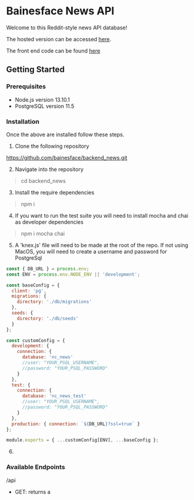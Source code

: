 # Bainesface News API

Welcome to this Reddit-style news API database!

The hosted version can be accessed [here](https://bainesface-app.herokuapp.com/api).

The front end code can be found [here]()

## Getting Started

### Prerequisites

- Node.js version 13.10.1
- PostgreSQL version 11.5

### Installation

Once the above are installed follow these steps.

1. Clone the following repository

https://github.com/bainesface/backend_news.git

2. Navigate into the repository

> cd backend_news

3. Install the require dependencies

> npm i

4. If you want to run the test suite you will need to install mocha and chai as developer dependencies

> npm i mocha chai

5. A 'knex.js' file will need to be made at the root of the repo. If not using MacOS, you will need to create a username and password for PostgreSql

```javascript
const { DB_URL } = process.env;
const ENV = process.env.NODE_ENV || 'development';

const baseConfig = {
  client: 'pg',
  migrations: {
    directory: './db/migrations'
  },
  seeds: {
    directory: './db/seeds'
  }
};

const customConfig = {
  development: {
    connection: {
      database: 'nc_news'
      //user: "YOUR_PSQL_USERNAME",
      //password: "YOUR_PSQL_PASSWORD"
    }
  },
  test: {
    connection: {
      database: 'nc_news_test'
      //user: "YOUR_PSQL_USERNAME",
      //password: "YOUR_PSQL_PASSWORD"
    }
  },
  production: { connection: `${DB_URL}?ssl=true` }
};

module.exports = { ...customConfig[ENV], ...baseConfig };
```

6.

### Available Endpoints

/api

- GET: returns a
